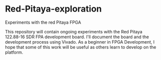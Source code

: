 # Red-Pitaya-exploration
Experiments with the red Pitaya FPGA

This repository will contain ongoing experiments with the Red Pitaya 122.88-16 SDR FPA development board. I'll document the board and the development process using Vivado. As a beginner in FPGA Development, I hope that some of this work will be useful as others learn to develop on the platform.
